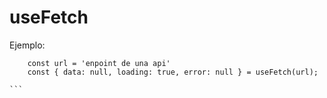 # useFetch

Ejemplo: 
````
    const url = 'enpoint de una api'
    const { data: null, loading: true, error: null } = useFetch(url);
    
```